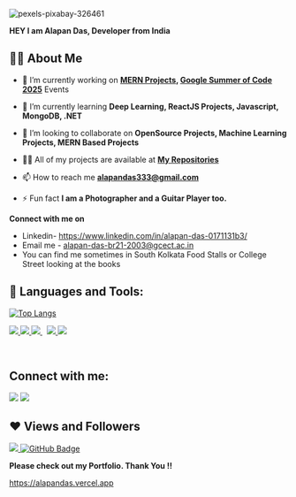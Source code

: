 ![pexels-pixabay-326461](https://user-images.githubusercontent.com/71692310/229300719-6c38c478-d94f-4095-969d-36704d99eee2.jpg)

**HEY I am Alapan Das, Developer from India**
## 🙋‍♂️ About Me

- 🔭 I’m currently working on **[MERN Projects](https://github.com/AlapanDas/My-Bus-Ticket), [Google Summer of Code 2025](https://summerofcode.withgoogle.com/)** Events

- 🌱 I’m currently learning **Deep Learning, ReactJS Projects, Javascript, MongoDB, .NET**

- 👯 I’m looking to collaborate on **OpenSource Projects, Machine Learning Projects, MERN Based Projects**

- 👨‍💻 All of my projects are available at **[My Repositories](https://github.com/AlapanDas?tab=repositories)**

- 📫 How to reach me **alapandas333@gmail.com**

- ⚡ Fun fact **I am a Photographer and a Guitar Player too.**

  
**Connect with me on** 
- Linkedin- https://www.linkedin.com/in/alapan-das-0171131b3/
- Email me - alapan-das-br21-2003@gcect.ac.in
- You can find me sometimes in South Kolkata Food Stalls or College Street looking at the books


## 🚀 Languages and Tools:

[![Top Langs](https://github-readme-stats.vercel.app/api/top-langs/?username=AlapanDas)](https://github.com/anuraghazra/github-readme-stats)
<p align="left"> 
    <a href="https://www.python.org" target="_blank"> <img src="https://img.icons8.com/color/48/000000/python.png"/> </a> 
    <a href="https://www.java.com" target="_blank"> <img src="https://img.icons8.com/color/48/000000/java-coffee-cup-logo.png"/> </a>
    <a style="padding-right:8px;" href="https://www.mysql.com/" target="_blank"> <img src="https://img.icons8.com/fluent/50/000000/mysql-logo.png"/> </a>
    <a href="https://firebase.google.com/" target="_blank"> <img src="https://img.icons8.com/color/48/000000/firebase.png"/> </a> 
    <a href="https://git-scm.com/" target="_blank"> <img src="https://img.icons8.com/color/48/000000/git.png"/> </a> 
</p>

<!-- [![React Badge](https://img.shields.io/badge/-React-61DBFB?style=for-the-badge&labelColor=black&logo=react&logoColor=61DBFB)](#)  [![Javascript Badge](https://img.shields.io/badge/-Javascript-F0DB4F?style=for-the-badge&labelColor=black&logo=javascript&logoColor=F0DB4F)](#) [![Typescript Badge](https://img.shields.io/badge/-Typescript-007acc?style=for-the-badge&labelColor=black&logo=typescript&logoColor=007acc)](#) [![Nodejs Badge](https://img.shields.io/badge/-Nodejs-3C873A?style=for-the-badge&labelColor=black&logo=node.js&logoColor=3C873A)](#) [![GraphQL Badge](https://img.shields.io/badge/-GraphQl-e535ab?style=for-the-badge&labelColor=black&logo=node.js&logoColor=e535ab)](#) -->
<br/>





## Connect with me:
<p align="left">

<a href = "https://www.linkedin.com/in/alapan-das-0171131b3/"><img src="https://img.icons8.com/fluent/48/000000/linkedin.png"/></a>
<a href = "https://twitter.com/AlapanDas4"><img src="https://img.icons8.com/fluent/48/000000/twitter.png"/></a>

</p>

## ❤ Views and Followers
<a href="https://github.com/Meghna-DAS/github-profile-views-counter">
    <img src="https://komarev.com/ghpvc/?username=AlapanDas">
</a>
<a href="https://github.com/AlapanDas?tab=followers"><img src="https://img.shields.io/github/followers/AlapanDas?label=Followers&style=social" alt="GitHub Badge"></a> <br>



**Please check out my Portfolio. Thank You !!**

https://alapandas.vercel.app



